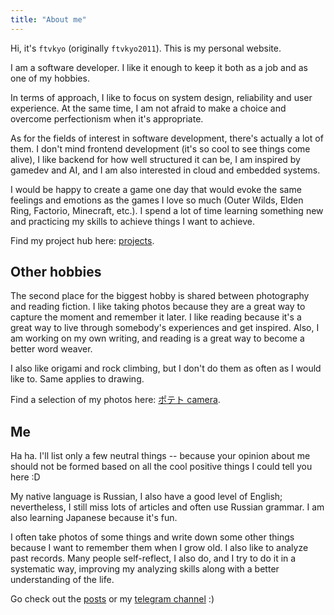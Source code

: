 ```yaml
---
title: "About me"
---
```


Hi, it's `ftvkyo` (originally `ftvkyo2011`).
This is my personal website.

I am a software developer.
I like it enough to keep it both as a job and as one of my hobbies.

In terms of approach, I like to focus on system design, reliability and user experience.
At the same time, I am not afraid to make a choice and overcome perfectionism when it's appropriate.

As for the fields of interest in software development, there's actually a lot of them.
I don't mind frontend development (it's so cool to see things come alive), I like backend for how well structured it can be, I am inspired by gamedev and AI, and I am also interested in cloud and embedded systems.

I would be happy to create a game one day that would evoke the same feelings and emotions as the games I love so much (Outer Wilds, Elden Ring, Factorio, Minecraft, etc.).
I spend a lot of time learning something new and practicing my skills to achieve things I want to achieve.

Find my project hub here: [projects][projects].

[projects]: /projects/


## Other hobbies

The second place for the biggest hobby is shared between photography and reading fiction.
I like taking photos because they are a great way to capture the moment and remember it later.
I like reading because it's a great way to live through somebody's experiences and get inspired.
Also, I am working on my own writing, and reading is a great way to become a better word weaver.

I also like origami and rock climbing, but I don't do them as often as I would like to.
Same applies to drawing.

Find a selection of my photos here: [ポテト camera][photos].

[photos]: https://photos.app.goo.gl/H7bp4sdnDGMxJViMA


## Me

Ha ha.
I'll list only a few neutral things -- because your opinion about me should not
be formed based on all the cool positive things I could tell you here :D

My native language is Russian, I also have a good level of English;
nevertheless, I still miss lots of articles and often use Russian grammar.
I am also learning Japanese because it's fun.

I often take photos of some things and write down some other things
because I want to remember them when I grow old. I also like
to analyze past records. Many people self-reflect,
I also do, and I try to do it in a systematic way,
improving my analyzing skills along with a better understanding of the life.

Go check out the [posts](/post/) or my [telegram channel](https://t.me/s/ftvkyo2011) :)
